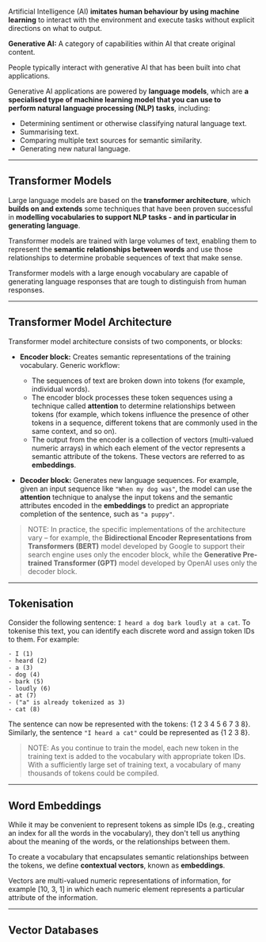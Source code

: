 Artificial Intelligence (AI) **imitates human behaviour by using machine learning** to interact with the environment and execute tasks without explicit directions on what to output.

**Generative AI:** A category of capabilities within AI that create original content. 

People typically interact with generative AI that has been built into chat applications.

Generative AI applications are powered by **language models**, which are **a specialised type of machine learning model that you can use to perform natural language processing (NLP) tasks**, including:

- Determining sentiment or otherwise classifying natural language text.
- Summarising text.
- Comparing multiple text sources for semantic similarity.
- Generating new natural language.

---
## Transformer Models

Large language models are based on the **transformer architecture**, which **builds on and extends** some techniques that have been proven successful in **modelling vocabularies to support NLP tasks - and in particular in generating language**. 

Transformer models are trained with large volumes of text, enabling them to represent the **semantic relationships between words** and use those relationships to determine probable sequences of text that make sense. 

Transformer models with a large enough vocabulary are capable of generating language responses that are tough to distinguish from human responses.

---
## Transformer Model Architecture 

Transformer model architecture consists of two components, or blocks:

- **Encoder block:** Creates semantic representations of the training vocabulary. Generic workflow:
	- The sequences of text are broken down into tokens (for example, individual words).
	- The encoder block processes these token sequences using a technique called **attention** to determine relationships between tokens (for example, which tokens influence the presence of other tokens in a sequence, different tokens that are commonly used in the same context, and so on).
	- The output from the encoder is a collection of vectors (multi-valued numeric arrays) in which each element of the vector represents a semantic attribute of the tokens. These vectors are referred to as **embeddings**.

- **Decoder block:** Generates new language sequences. For example, given an input sequence like `"When my dog was"`, the model can use the **attention** technique to analyse the input tokens and the semantic attributes encoded in the **embeddings** to predict an appropriate completion of the sentence, such as `"a puppy"`. 

> NOTE: In practice, the specific implementations of the architecture vary – for example, the **Bidirectional Encoder Representations from Transformers (BERT)** model developed by Google to support their search engine uses only the encoder block, while the **Generative Pre-trained Transformer (GPT)** model developed by OpenAI uses only the decoder block.

---
## Tokenisation

Consider the following sentence: `I heard a dog bark loudly at a cat`. To tokenise this text, you can identify each discrete word and assign token IDs to them. For example:

```
- I (1)
- heard (2)
- a (3)
- dog (4)
- bark (5)
- loudly (6)
- at (7)
- ("a" is already tokenized as 3)
- cat (8)
```

The sentence can now be represented with the tokens: {1 2 3 4 5 6 7 3 8}. Similarly, the sentence `"I heard a cat"` could be represented as {1 2 3 8}.

> NOTE: As you continue to train the model, each new token in the training text is added to the vocabulary with appropriate token IDs. With a sufficiently large set of training text, a vocabulary of many thousands of tokens could be compiled.

---
## Word Embeddings

While it may be convenient to represent tokens as simple IDs (e.g., creating an index for all the words in the vocabulary), they don't tell us anything about the meaning of the words, or the relationships between them. 

To create a vocabulary that encapsulates semantic relationships between the tokens, we define **contextual vectors**, known as **embeddings**.

Vectors are multi-valued numeric representations of information, for example [10, 3, 1] in which each numeric element represents a particular attribute of the information.

---
## Vector Databases


